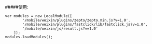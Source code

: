 #####使用:

    var modules = new LocalModule([
            '/mobile/weixin/plugins/zepto/zepto.min.js?v=1.0',
            '/mobile/weixin/plugins/fastclick/lib/fastclick.js?v=1.0',
            '/mobile/weixin/js/result.js?v=1.0'
        ]);
    modules.loadModules();
